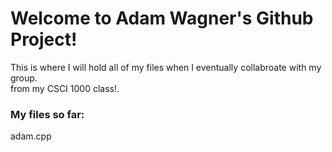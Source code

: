 # Welcome to Adam Wagner's Github Project! 
This is where I will hold all of my files when I eventually collabroate with my group.  
from my CSCI 1000 class!. 

### My files so far:
adam.cpp  
